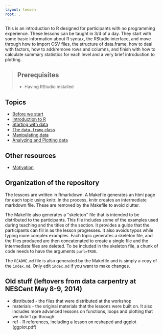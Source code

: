 ```yaml
---
layout: lesson
root: .
---
```


This is an introduction to R designed for participants with no programming
experience. These lessons can be taught in 3/4 of a day. They start with some
basic information about R syntax, the RStudio interface, and move through how to
import CSV files, the structure of data.frame, how to deal with factors, how to
add/remove rows and columns, and finish with how to calculate summary statistics
for each level and a very brief introduction to plotting.

> ## Prerequisites
>
> * Having RStudio installed

## Topics

* [Before we start](00-before-we-start.html)
* [Introduction to R](01-intro-to-R.html)
* [Starting with data](02-starting-with-data.html)
* [The `data.frame` class](03-data-frames.html)
* [Manipulating data](04-manipulating-data.html)
* [Analyzing and Plotting data](05-analyzing-data.html)

## Other resources

* [Motivation](motivation.html)

## Organization of the repository

The lessons are written in Rmarkdown. A Makefile generates an html page for each
topic using knitr. In the process, knitr creates an intermediate markdown
file. These are removed by the Makefile to avoid clutter.

The Makefile also generates a "skeleton" file that is intended to be distributed
to the participants. This file includes some of the examples used during
teaching and the titles of the section. It provides a guide that the
participants can fill in as the lesson progresses. It also avoids typos while
typing more complex examples. Each topic generates a skeleton file, and the
files produced are then concatenated to create a single file and the
intermediate files are deleted. To be included in the skeleton file, a chunk of
code needs to have the arguments `purl=TRUE`.

The `README.md` file is also generated by the Makefile and is simply a copy of
the `index.md`. Only edit `index.md` if you want to make changes.

## Old stuff (leftovers from data carpentry at NESCent May 8-9, 2014)

* distributed - the files that were distributed at the workshop
* materials - the original materials that the lessons were built on. It also includes more advanced lessons
on functions, loops and plotting that we didn't go through
* ref - R references, including a lesson on reshaped and ggplot (ggplot.pdf)
